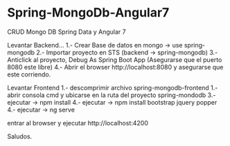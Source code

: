 # Spring-MongoDb-Angular7
CRUD Mongo DB Spring Data y Angular 7

Levantar Backend...
1.- Crear Base de datos en mongo -> use spring-mongodb
2.- Importar proyecto en STS (backend -> spring-mongodb)
3.- Anticlick al proyecto, Debug As Spring Boot App (Asegurarse que el puerto 8080 este libre)
4.- Abrir el browser http://localhost:8080 y asegurarse que este corriendo.

Levantar Frontend
1.- descomprimir archivo spring-mongodb-frontend
1.- abrir consola cmd y ubicarse en la ruta del proyecto spring-mondodb
3.- ejecutar -> npm install
4.- ejecutar -> npm install bootstrap jquery popper
4.- ejecutar -> ng serve

entrar al browser y ejecutar http://localhost:4200

Saludos.
